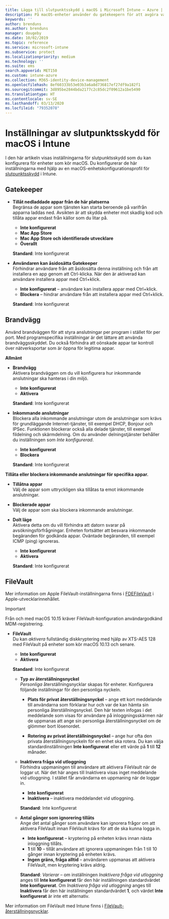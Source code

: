 ```yaml
---
title: Lägga till slutpunktsskydd i macOS i Microsoft Intune – Azure | Microsoft Docs
description: På macOS-enheter använder du gatekeepern för att avgöra var appar kan installeras, inklusive Mac App Store. Genom att aktivera eller konfigurera en brandvägg kan man också tillåta eller blockera specifika appar, använda Stealthläge och även blockera vissa typer av inkommande anslutningar med Microsoft Intune.
keywords: ''
author: brenduns
ms.author: brenduns
manager: dougeby
ms.date: 10/02/2019
ms.topic: reference
ms.service: microsoft-intune
ms.subservice: protect
ms.localizationpriority: medium
ms.technology: ''
ms.suite: ems
search.appverid: MET150
ms.custom: intune-azure
ms.collection: M365-identity-device-management
ms.openlocfilehash: 8ef60333b53e03b3a6a8d736817ef27df9a182f1
ms.sourcegitcommit: 3d895be2844bda2177c2c85dc2f09612a1be5490
ms.translationtype: HT
ms.contentlocale: sv-SE
ms.lasthandoff: 03/13/2020
ms.locfileid: "79352078"
---
```

# <a name="macos-endpoint-protection-settings-in-intune"></a>Inställningar av slutpunktsskydd för macOS i Intune  

I den här artikeln visas inställningarna för slutpunktsskydd som du kan konfigurera för enheter som kör macOS. Du konfigurerar de här inställningarna med hjälp av en macOS-enhetskonfigurationsprofil för [slutpunktsskydd](endpoint-protection-configure.md) i Intune.  

## <a name="gatekeeper"></a>Gatekeeper  

- **Tillåt nedladdade appar från de här platserna**  
  Begränsa de appar som tjänsten kan starta beroende på varifrån apparna laddas ned. Avsikten är att skydda enheter mot skadlig kod och tillåta appar endast från källor som du litar på.  

  - **Inte konfigurerat**  
  - **Mac App Store**  
  - **Mac App Store och identifierade utvecklare**  
  - **Överallt**  

  **Standard**: Inte konfigurerat  

- **Användaren kan åsidosätta Gatekeeper**  
  Förhindrar användare från att åsidosätta denna inställning och från att installera en app genom att Ctrl-klicka. När den är aktiverad kan användare installera appar med Ctrl+klick.  
 
  - **Inte konfigurerat** – användare kan installera appar med Ctrl+klick.  
  - **Blockera** – hindrar användare från att installera appar med Ctrl+klick.  

  **Standard**: Inte konfigurerat  

## <a name="firewall"></a>Brandvägg  

Använd brandväggen för att styra anslutningar per program i stället för per port. Med programspecifika inställningar är det lättare att använda brandväggsskyddet. Du också förhindra att oönskade appar tar kontroll över nätverksportar som är öppna för legitima appar.  

**Allmänt**
- **Brandvägg**  
  Aktivera brandväggen om du vill konfigurera hur inkommande anslutningar ska hanteras i din miljö.  
  - **Inte konfigurerat**  
  - **Aktivera**  

  **Standard**: Inte konfigurerat  

- **Inkommande anslutningar**  
  Blockera alla inkommande anslutningar utom de anslutningar som krävs för grundläggande Internet-tjänster, till exempel DHCP, Bonjour och IPSec. Funktionen blockerar också alla delade tjänster, till exempel fildelning och skärmdelning. Om du använder delningstjänster behåller du inställningen som *Inte konfigurerad*.  
  - **Inte konfigurerat**  
  - **Blockera**  

  **Standard**: Inte konfigurerat  

**Tillåta eller blockera inkommande anslutningar för specifika appar.**  

  - **Tillåtna appar**  
    Välj de appar som uttryckligen ska tillåtas ta emot inkommande anslutningar.  

  - **Blockerade appar**  
    Välj de appar som ska blockera inkommande anslutningar.  

  - **Dolt läge**  
    Aktivera detta om du vill förhindra att datorn svarar på avsökningsförfrågningar. Enheten fortsätter att besvara inkommande begäranden för godkända appar. Oväntade begäranden, till exempel ICMP (ping) ignoreras.  
    - **Inte konfigurerat**  
    - **Aktivera**  

    **Standard**: Inte konfigurerat  

## <a name="filevault"></a>FileVault  
Mer information om Apple FileVault-inställningarna finns i [FDEFileVault](https://developer.apple.com/documentation/devicemanagement/fdefilevault) i Apple-utvecklarinnehållet. 

> [!IMPORTANT]  
> Från och med macOS 10.15 kräver FileVault-konfiguration användargodkänd MDM-registrering. 

- **FileVault**  
  Du kan *aktivera* fullständig diskkryptering med hjälp av XTS-AES 128 med FileVault på enheter som kör macOS 10.13 och senare.  
  - **Inte konfigurerat**  
  - **Aktivera**  

  **Standard**: Inte konfigurerat  

  - **Typ av återställningsnyckel**  
    *Personliga* återställningsnycklar skapas för enheter. Konfigurera följande inställningar för den personliga nyckeln.  

    - **Plats för privat återställningsnyckel** – ange ett kort meddelande till användarna som förklarar hur och var de kan hämta sin personliga återställningsnyckel. Den här texten infogas i det meddelande som visas för användare på inloggningsskärmen när de uppmanas att ange sin personliga återställningsnyckel om de glömmer bort lösenordet.  
      
    - **Rotering av privat återställningsnyckel** – ange hur ofta den privata återställningsnyckeln för en enhet ska rotera. Du kan välja standardinställningen **Inte konfigurerat** eller ett värde på **1** till **12** månader.  

  - **Inaktivera fråga vid utloggning**  
    Förhindra uppmaningen till användare att aktivera FileVault när de loggar ut.  När det här anges till Inaktivera visas inget meddelande vid utloggning. I stället får användarna en uppmaning när de loggar in.  
    - **Inte konfigurerat**  
    - **Inaktivera** – inaktivera meddelandet vid utloggning.

    **Standard**: Inte konfigurerat  

  - **Antal gånger som ignorering tillåts**  
  Ange det antal gånger som användare kan ignorera frågor om att aktivera FileVault innan FileVault krävs för att de ska kunna logga in. 

    - **Inte konfigurerat** – kryptering på enheten krävs innan nästa inloggning tillåts.  
    - **1** till **10** – tillåt användare att ignorera uppmaningen från 1 till 10 gånger innan kryptering på enheten krävs.  
    - **Ingen gräns, fråga alltid** – användaren uppmanas att aktivera FileVault, men kryptering krävs aldrig.  
 
    **Standard**: *Varierar* – om inställningen *Inaktivera fråga vid utloggning* anges till **Inte konfigurerat** får den här inställningen standardvärdet **Inte konfigurerat**. Om *Inaktivera fråga vid utloggning* anges till **Inaktivera** får den här inställningen standardvärdet **1**, och värdet **Inte konfigurerat** är inte ett alternativ.

Mer information om FileVault med Intune finns i [FileVault-återställningsnycklar](encryption-monitor.md#filevault-recovery-keys).

